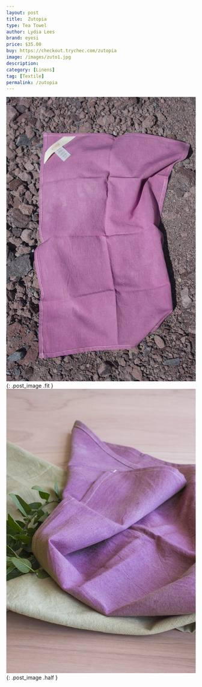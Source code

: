 ```yaml
---
layout: post
title:  Zutopia
type: Tea Towel
author: Lydia Lees
brand: eyesi
price: $35.00
buy: https://checkout.trychec.com/zutopia
image: /images/zuto1.jpg
description:
category: [Linens]
tag: [Textile]
permalink: /zutopia
---
```

![](/images/zuto2.jpg){: .post_image .fit }
![](/images/zuto3.jpg){: .post_image .half }
